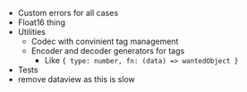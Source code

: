 - Custom errors for all cases
- Float16 thing
- Utilities
  - Codec with convinient tag management
  - Encoder and decoder generators for tags
    - Like `{ type: number, fn: (data) => wantedObject }`
- Tests
- remove dataview as this is slow
